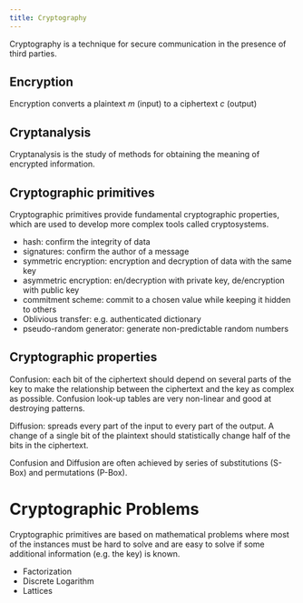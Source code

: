 ```yaml
---
title: Cryptography
---
```

Cryptography is a technique for secure communication in the presence of third parties.


## Encryption
Encryption converts a plaintext $m$ (input) to a ciphertext $c$ (output)



## Cryptanalysis 
Cryptanalysis is the study of methods for obtaining the meaning of encrypted information.





## Cryptographic primitives
Cryptographic primitives provide fundamental cryptographic properties, which are used to develop more complex tools called cryptosystems.


* hash: confirm the integrity of data
* signatures: confirm the author of a message
* symmetric encryption: encryption and decryption of data with the same key
* asymmetric encryption: en/decryption with private key, de/encryption with public key
* commitment scheme: commit to a chosen value while keeping it hidden to others
* Oblivious transfer: e.g. authenticated dictionary
* pseudo-random generator: generate non-predictable random numbers



## Cryptographic properties

Confusion: each bit of the ciphertext should depend on several parts of the key to make the relationship between the ciphertext and the key as complex as possible. Confusion look-up tables are very non-linear and good at destroying patterns.

Diffusion: spreads every part of the input to every part of the output. A change of a single bit of the plaintext should statistically change half of the bits in the ciphertext.

Confusion and Diffusion are often achieved by series of substitutions (S-Box) and permutations (P-Box).


# Cryptographic Problems
Cryptographic primitives are based on mathematical problems where most of the instances must be hard to solve and are easy to solve if some additional information (e.g. the key) is known.

* Factorization
* Discrete Logarithm
* Lattices


